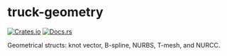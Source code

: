 # truck-geometry

[![Crates.io](https://img.shields.io/crates/v/truck-geometry.svg)](https://crates.io/crates/truck-geometry) [![Docs.rs](https://docs.rs/truck-geometry/badge.svg)](https://docs.rs/truck-geometry)

Geometrical structs: knot vector, B-spline, NURBS, T-mesh, and NURCC.
